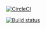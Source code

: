 [![CircleCI](https://circleci.com/gh/Vladuken/KMP-HomeWork1.svg?style=svg)](https://circleci.com/gh/Vladuken/KMP-HomeWork1)

[![Build status](https://build.appcenter.ms/v0.1/apps/5d3f8017-abf8-458c-b6dc-2e6d97683ced/branches/dev/badge)](https://appcenter.ms)